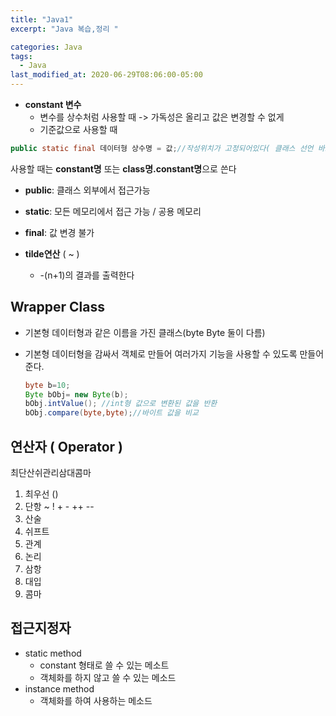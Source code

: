 ```yaml
---
title: "Java1"
excerpt: "Java 복습,정리 "

categories: Java
tags:
  - Java
last_modified_at: 2020-06-29T08:06:00-05:00
---
```


- **constant 변수**
  - 변수를 상수처럼 사용할 때 -> 가독성은 올리고 값은 변경할 수 없게
  - 기준값으로 사용할 때

```java
public static final 데이터형 상수명 = 값;//작성위치가 고정되어있다( 클래스 선언 바로 아래에 )
```

사용할 때는 **constant명** 또는 **class명.constant명**으로 쓴다

- **public**: 클래스 외부에서 접근가능

- **static**: 모든 메모리에서 접근 가능 / 공용 메모리

- **final**: 값 변경 불가

- **tilde연산** ( ~ )

  - -(n+1)의 결과를 출력한다

## Wrapper Class

- 기본형 데이터형과 같은 이름을 가진 클래스(byte Byte 둘이 다름)

- 기본형 데이터형을 감싸서 객체로 만들어 여러가지 기능을 사용할 수 있도록 만들어준다.

  ```java
  byte b=10;
  Byte bObj= new Byte(b);
  bObj.intValue(); //int형 값으로 변환된 값을 반환
  bObj.compare(byte,byte);//바이트 값을 비교
  ```

## 연산자 ( Operator )

최단산쉬관리삼대콤마

1. 최우선 ()
2. 단항 ~ ! + - ++ --
3. 산술
4. 쉬프트
5. 관계
6. 논리
7. 삼항
8. 대입
9. 콤마

## 접근지정자

- static method
  - constant 형태로 쓸 수 있는 메소트
  - 객체화를 하지 않고 쓸 수 있는 메소드
- instance method
  - 객체화를 하여 사용하는 메소드
